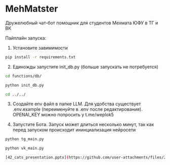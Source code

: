 # MehMatster
Дружелюбный чат-бот помощник для студентов Мехмата ЮФУ в ТГ и ВК

Пайплайн запуска:

1. Установите завимимости
```bash
pip install -r requirements.txt
```

2. Единожды запустите init_db.py (больше запускать не потребуется)

```bash
cd functions/db/
```

```bash
python init_db.py
```

```bash
cd ../../
```

3. Создайте env файл в папке LLM. Для удобства существует .env.example (переименуйте в .env после редактирования).
OPENAI_KEY можно попросить у t.me/weplok5

4. Запустите Бота. Запуск может длиться несколько минут, так как перед запуском происходит ининциализация нейросети

```bash
python tg_main.py
```

```bash
python vk_main.py

[42_cats_presentation.pptx](https://github.com/user-attachments/files/20178001/42_cats_presentation.pptx)
```
